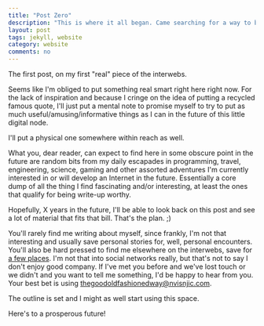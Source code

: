 ```yaml
---
title: "Post Zero"
description: "This is where it all began. Came searching for a way to build my website, found Jekyll and stayed for the ride. Enjoying it immensely so far."
layout: post
tags: jekyll, website 
category: website
comments: no
---
```



The first post, on my first "real" piece of the interwebs.

Seems like I'm obliged to put something real smart right here right now.
For the lack of inspiration and because I cringe on the idea of putting a 
recycled famous quote, I'll just put a mental note to promise myself to try to 
put as much useful/amusing/informative things as I can in the future of this 
little digital node.

I'll put a physical one somewhere within reach as well.


What you, dear reader, can expect to find here in some obscure point in the
future are random bits from my daily escapades in programming, travel, 
engineering, science, gaming and other assorted adventures I'm currently 
interested in or will develop an Internet in the future.
Essentially a core dump of all the thing I find fascinating and/or interesting, 
at least the ones that qualify for being write-up worthy.

Hopefully, X years in the future, I'll be able to look back on this post and
see a lot of material that fits that bill. 
That's the plan. ;)

You'll rarely find me writing about myself, since frankly, I'm not that
interesting and usually save personal stories for, well, personal encounters.
You'll also be hard pressed to find me elsewhere on the interwebs, save for 
[a few places](/about/).
I'm not that into social networks really, but that's not to say I don't
enjoy good company. If I've met you before and we've lost touch or we didn't
and you want to tell me something, I'd be happy to hear from you.
Your best bet is using <thegoodoldfashionedway@nvisnjic.com>.


The outline is set and I might as well start using this space.

Here's to a prosperous future! 
